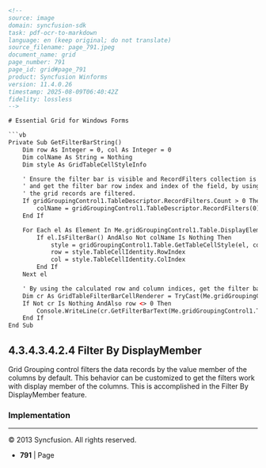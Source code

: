 ```html
<!-- 
source: image
domain: syncfusion-sdk
task: pdf-ocr-to-markdown
language: en (keep original; do not translate)
source_filename: page_791.jpeg
document_name: grid
page_number: 791
page_id: grid#page_791
product: Syncfusion Winforms
version: 11.4.0.26
timestamp: 2025-08-09T06:40:42Z
fidelity: lossless
-->

# Essential Grid for Windows Forms

```vb
Private Sub GetFilterBarString()
    Dim row As Integer = 0, col As Integer = 0
    Dim colName As String = Nothing
    Dim style As GridTableCellStyleInfo

    ' Ensure the filter bar is visible and RecordFilters collection is not empty,
    ' and get the filter bar row index and index of the field, by using the value with which
    ' the grid records are filtered.
    If gridGroupingControl1.TableDescriptor.RecordFilters.Count > 0 Then
        colName = gridGroupingControl1.TableDescriptor.RecordFilters(0).MappingName
    End If

    For Each el As Element In Me.gridGroupingControl1.Table.DisplayElements
        If el.IsFilterBar() AndAlso Not colName Is Nothing Then
            style = gridGroupingControl1.Table.GetTableCellStyle(el, colName)
            row = style.TableCellIdentity.RowIndex
            col = style.TableCellIdentity.ColIndex
        End If
    Next el

    ' By using the calculated row and column indices, get the filter bar string of the record filter.
    Dim cr As GridTableFilterBarCellRenderer = TryCast(Me.gridGroupingControl1.TableControl.CellRenderers("FilterBarCell"), GridTableFilterBarCellRenderer)
    If Not cr Is Nothing AndAlso row <> 0 Then
        Console.WriteLine(cr.GetFilterBarText(Me.gridGroupingControl1.TableModel(row, col)))
    End If
End Sub
```

## 4.3.4.3.4.2.4 Filter By DisplayMember

Grid Grouping control filters the data records by the value member of the columns by default. This behavior can be customized to get the filters work with display member of the columns. This is accomplished in the Filter By DisplayMember feature.

### Implementation

---

© 2013 Syncfusion. All rights reserved.
- **791** | Page
<!-- tags: [Syncfusion Winforms, Grid Grouping Control, Filter BarString, RecordFilters, DisplayElements, Filter By DisplayMember] keywords: [Filter BarString, RecordFilters, DisplayElements, Filter By DisplayMember, Grid Grouping Control, Customization, Display Member] -->
```